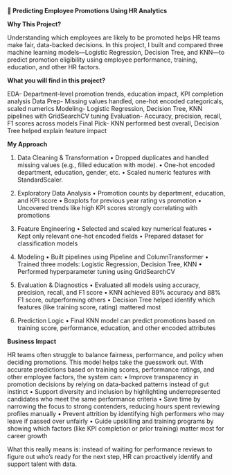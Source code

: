 **💼 Predicting Employee Promotions Using HR Analytics**

**Why This Project?**

Understanding which employees are likely to be promoted helps HR teams make fair, data-backed decisions. In this project, I built and compared three machine learning models—Logistic Regression, Decision Tree, and KNN—to predict promotion eligibility using employee performance, training, education, and other HR factors.

**What you will find in this project?**

EDA- Department-level promotion trends, education impact, KPI completion analysis
Data Prep- Missing values handled, one-hot encoded categoricals, scaled numerics
Modeling- Logistic Regression, Decision Tree, KNN pipelines with GridSearchCV tuning
Evaluation- Accuracy, precision, recall, F1 scores across models
Final Pick- KNN performed best overall, Decision Tree helped explain feature impact


**My Approach**

1. Data Cleaning & Transformation
	•	Dropped duplicates and handled missing values (e.g., filled education with mode).
	•	One-hot encoded department, education, gender, etc.
	•	Scaled numeric features with StandardScaler.

2. Exploratory Data Analysis
	•	Promotion counts by department, education, and KPI score
	•	Boxplots for previous year rating vs promotion
	•	Uncovered trends like high KPI scores strongly correlating with promotions

3. Feature Engineering
	•	Selected and scaled key numerical features
	•	Kept only relevant one-hot encoded fields
	•	Prepared dataset for classification models

4. Modeling
	•	Built pipelines using Pipeline and ColumnTransformer
	•	Trained three models: Logistic Regression, Decision Tree, KNN
	•	Performed hyperparameter tuning using GridSearchCV

5. Evaluation & Diagnostics
	•	Evaluated all models using accuracy, precision, recall, and F1 score
	•	KNN achieved 89% accuracy and 88% F1 score, outperforming others
	•	Decision Tree helped identify which features (like training score, rating) mattered most

6. Prediction Logic
	•	Final KNN model can predict promotions based on training score, performance, education, and other encoded attributes

**Business Impact**

HR teams often struggle to balance fairness, performance, and policy when deciding promotions. This model helps take the guesswork out. With accurate predictions based on training scores, performance ratings, and other employee factors, the system can:
	•	Improve transparency in promotion decisions by relying on data-backed patterns instead of gut instinct
	•	Support diversity and inclusion by highlighting underrepresented candidates who meet the same performance criteria
	•	Save time by narrowing the focus to strong contenders, reducing hours spent reviewing profiles manually
	•	Prevent attrition by identifying high performers who may leave if passed over unfairly
	•	Guide upskilling and training programs by showing which factors (like KPI completion or prior training) matter most for career growth

What this really means is: instead of waiting for performance reviews to figure out who’s ready for the next step, HR can proactively identify and support talent with data.
